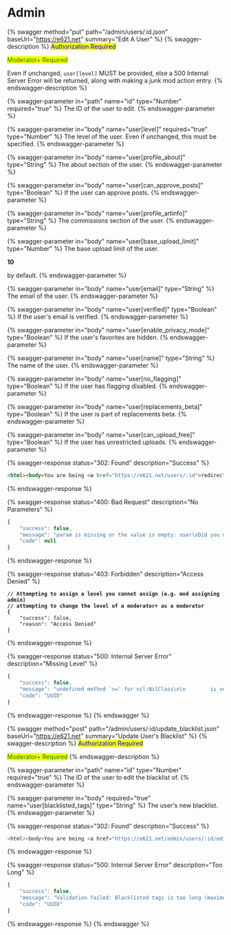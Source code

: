 # Admin

{% swagger method="put" path="/admin/users/:id.json" baseUrl="https://e621.net" summary="Edit A User" %}
{% swagger-description %}
<mark style="color:blue;">Authorization Required</mark>

<mark style="color:green;">Moderator+ Required</mark>

Even if unchanged, `user[level]` MUST be provided, else a 500 Internal Server Error will be returned, along with making a junk mod action entry.
{% endswagger-description %}

{% swagger-parameter in="path" name="id" type="Number" required="true" %}
The ID of the user to edit.
{% endswagger-parameter %}

{% swagger-parameter in="body" name="user[level]" required="true" type="Number" %}
The level of the user. Even if unchanged, this must be specified.
{% endswagger-parameter %}

{% swagger-parameter in="body" name="user[profile_about]" type="String" %}
The about section of the user.
{% endswagger-parameter %}

{% swagger-parameter in="body" name="user[can_approve_posts]" type="Boolean" %}
If the user can approve posts.
{% endswagger-parameter %}

{% swagger-parameter in="body" name="user[profile_artinfo]" type="String" %}
The commissions section of the user.
{% endswagger-parameter %}

{% swagger-parameter in="body" name="user[base_upload_limit]" type="Number" %}
The base upload limit of the user. 

**10**

 by default.
{% endswagger-parameter %}

{% swagger-parameter in="body" name="user[email]" type="String" %}
The email of the user.
{% endswagger-parameter %}

{% swagger-parameter in="body" name="user[verified]" type="Boolean" %}
If the user's email is verified.
{% endswagger-parameter %}

{% swagger-parameter in="body" name="user[enable_privacy_mode]" type="Boolean" %}
If the user's favorites are hidden.
{% endswagger-parameter %}

{% swagger-parameter in="body" name="user[name]" type="String" %}
The name of the user.
{% endswagger-parameter %}

{% swagger-parameter in="body" name="user[no_flagging]" type="Boolean" %}
If the user has flagging disabled.
{% endswagger-parameter %}

{% swagger-parameter in="body" name="user[replacements_beta]" type="Boolean" %}
If the user is part of replacements beta.
{% endswagger-parameter %}

{% swagger-parameter in="body" name="user[can_upload_free]" type="Boolean" %}
If the user has unrestricted uploads.
{% endswagger-parameter %}

{% swagger-response status="302: Found" description="Success" %}
```html
<html><body>You are being <a href="https://e621.net/users/:id">redirected</a>.</body></html>
```
{% endswagger-response %}

{% swagger-response status="400: Bad Request" description="No Parameters" %}
```javascript
{
    "success": false,
    "message": "param is missing or the value is empty: user\nDid you mean?  format\n               controller\n               action\n               id",
    "code": null
}
```
{% endswagger-response %}

{% swagger-response status="403: Forbidden" description="Access Denied" %}
<pre class="language-javascript"><code class="lang-javascript"><strong>// Attempting to assign a level you cannot assign (e.g. mod assigning admin)
</strong><strong>// attempting to change the level of a moderator+ as a moderator
</strong><strong>{
</strong>    "success": false,
    "reason": "Access Denied"
}</code></pre>
{% endswagger-response %}

{% swagger-response status="500: Internal Server Error" description="Missing Level" %}
```javascript
{
    "success": false,
    "message": "undefined method `>=' for nil:NilClass\n\n        is_verified? && self.level >= value && self.id.present?\n                                   ^^",
    "code": "UUID"
}
```
{% endswagger-response %}
{% endswagger %}

{% swagger method="post" path="/admin/users/:id/update_blacklist.json" baseUrl="https://e621.net" summary="Update User's Blacklist" %}
{% swagger-description %}
<mark style="color:blue;">Authorization Required</mark>

<mark style="color:green;">Moderator+ Required</mark>
{% endswagger-description %}

{% swagger-parameter in="path" name="id" type="Number" required="true" %}
The ID of the user to edit the blacklist of.
{% endswagger-parameter %}

{% swagger-parameter in="body" required="true" name="user[blacklisted_tags]" type="String" %}
The user's new blacklist.
{% endswagger-parameter %}

{% swagger-response status="302: Found" description="Success" %}
```javascript
<html><body>You are being <a href="https://e621.net/admin/users/:id/edit_blacklist">redirected</a>.</body></html>
```
{% endswagger-response %}

{% swagger-response status="500: Internal Server Error" description="Too Long" %}
```javascript
{
    "success": false,
    "message": "Validation failed: Blacklisted tags is too long (maximum is 150000 characters)",
    "code": "UUID"
}
```
{% endswagger-response %}
{% endswagger %}
